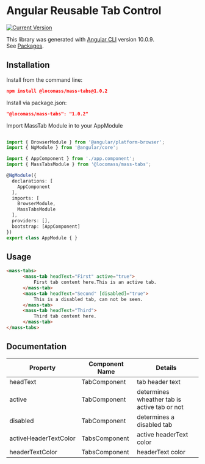 # Angular Reusable Tab Control

[![Current Version](https://img.shields.io/badge/version-1.0.2-green.svg)](https://github.com/locomass/angular-tabs/packages/369089)

This library was generated with [Angular CLI](https://github.com/angular/angular-cli) version 10.0.9. <br/>
See [Packages](https://github.com/locomass/angular-tabs/packages).

## Installation

Install from the command line:

```json
npm install @locomass/mass-tabs@1.0.2
```

Install via package.json:

```json
"@locomass/mass-tabs": "1.0.2"
```
Import MassTab Module in to your AppModule

```typescript

import { BrowserModule } from '@angular/platform-browser';
import { NgModule } from '@angular/core';

import { AppComponent } from './app.component';
import { MassTabsModule } from '@locomass/mass-tabs';

@NgModule({
  declarations: [
    AppComponent
  ],
  imports: [
    BrowserModule,
    MassTabsModule
  ],
  providers: [],
  bootstrap: [AppComponent]
})
export class AppModule { }

```


## Usage
```html
<mass-tabs>
      <mass-tab headText="First" active="true">
          First tab content here.This is an active tab.
      </mass-tab>
      <mass-tab headText="Second" [disabled]="true">
          This is a disabled tab, can not be seen.
      </mass-tab>
      <mass-tab headText="Third">
          Third tab content here.
      </mass-tab>
</mass-tabs>
```

## Documentation

| Property | Component Name | Details
| ------------- | ------------- | ------------- |
| headText  | TabComponent  | tab header text  |
| active  | TabComponent | determines wheather tab is active tab or not  |
| disabled  | TabComponent  | determines a disabled tab  |
| activeHeaderTextColor | TabsComponent |active headerText color |
| headerTextColor | TabsComponent | headerText color |
